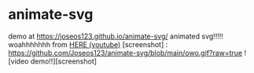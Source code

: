 # animate-svg
demo at https://joseos123.github.io/animate-svg/
animated svg!!!!!
woahhhhhhh
from [HERE (youtube)](https://www.youtube.com/watch?v=LuWdeuPMHps)
[screenshot] : https://github.com/Joseos123/animate-svg/blob/main/owo.gif?raw=true
![video demo!!][screenshot]
